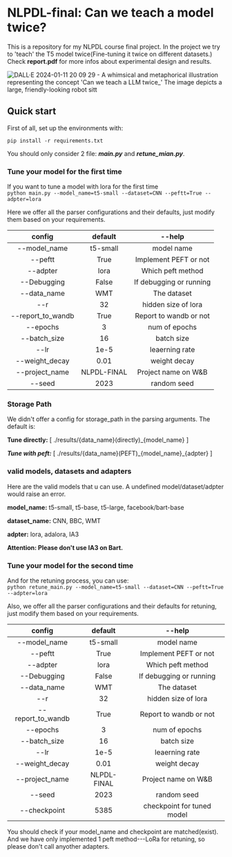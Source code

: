 # NLPDL-final: Can we teach a model twice?
This is a repository for my NLPDL course final project. In the project we try to 'teach' the T5 model twice(Fine-tuning it twice on different datasets.) Check **report.pdf** for more infos about experimental design and results.

![DALL·E 2024-01-11 20 09 29 - A whimsical and metaphorical illustration representing the concept 'Can we teach a LLM twice_'  The image depicts a large, friendly-looking robot sitt](https://github.com/spidermonk7/NLPDL-final/assets/98212025/f3d29cc8-f470-423d-b6b5-2dea5c645c8e)


<you might add a picture here>

## Quick start

First of all, set up the environments with:

``pip install -r requirements.txt ``




You should only consider 2 file: ***main.py*** and ***retune_mian.py***.


### Tune your model for the first time
If you want to tune a model with lora for the first time \
``python main.py --model_name=t5-small --dataset=CNN --peftt=True --adpter=lora ``




Here we offer all the parser configurations and their defaults, just modify them based on your requirements.

| config | default | --help |
|:------:|:-------:|:------:|
| --model_name | t5-small | model name |
| --peftt | True | Implement PEFT or not |
| --adpter | lora | Which peft method |
| --Debugging | False | If debugging or running |
| --data_name | WMT | The dataset |
| --r | 32 | hidden size of lora |
| --report_to_wandb | True | Report to wandb or not |
| --epochs | 3 | num of epochs |
| --batch_size | 16 | batch size |
| --lr | 1e-5 | leaerning rate |
| --weight_decay | 0.01 | weight decay |
| --project_name | NLPDL-FINAL | Project name on W&B |
| --seed | 2023 | random seed |

### Storage Path
We didn't offer a config for storage_path in the parsing arguments. The default is:


**Tune directly:** [  ./results/{data_name}(directly)\_{model_name}  ]


***Tune with peft:*** [  ./results/{data_name}(PEFT)\_{model_name}\_{adpter}  ]


### valid models, datasets and adapters
Here are the valid models that u can use. A undefined model/dataset/adpter would raise an error.

**model\_name:** t5-small, t5-base, t5-large, facebook/bart-base

**dataset\_name:** CNN, BBC, WMT 

**adpter:** lora, adalora, IA3

**Attention: Please don't use IA3 on Bart.**




### Tune your model for the second time

And for the retuning process, you can use:\
``python retune_main.py --model_name=t5-small --dataset=CNN --peftt=True --adpter=lora ``

Also, we offer all the parser configurations and their defaults for retuning, just modify them based on your requirements.

| config | default | --help |
|:------:|:-------:|:------:|
| --model_name | t5-small | model name |
| --peftt | True | Implement PEFT or not |
| --adpter | lora | Which peft method |
| --Debugging | False | If debugging or running |
| --data_name | WMT | The dataset |
| --r | 32 | hidden size of lora |
| --report_to_wandb | True | Report to wandb or not |
| --epochs | 3 | num of epochs |
| --batch_size | 16 | batch size |
| --lr | 1e-5 | leaerning rate |
| --weight_decay | 0.01 | weight decay |
| --project_name | NLPDL-FINAL | Project name on W&B |
| --seed | 2023 | random seed |
| --checkpoint | 5385 | checkpoint for tuned model |


You should check if your model\_name and checkpoint are matched(exist). And we have only implemented 1 peft method---LoRa for retuning, so please don't call anyother adapters.


